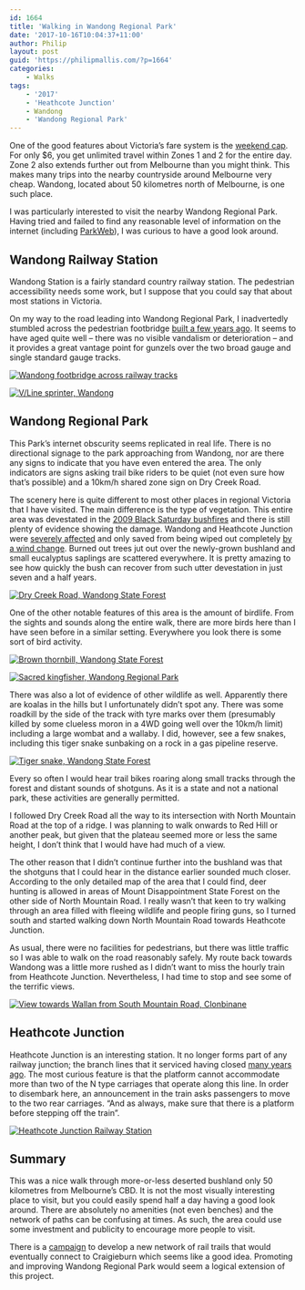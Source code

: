 ```yaml
---
id: 1664
title: 'Walking in Wandong Regional Park'
date: '2017-10-16T10:04:37+11:00'
author: Philip
layout: post
guid: 'https://philipmallis.com/?p=1664'
categories:
    - Walks
tags:
    - '2017'
    - 'Heathcote Junction'
    - Wandong
    - 'Wandong Regional Park'
---
```


One of the good features about Victoria’s fare system is the [weekend cap](https://www.ptv.vic.gov.au/tickets/fares/travel-benefits/). For only $6, you get unlimited travel within Zones 1 and 2 for the entire day. Zone 2 also extends further out from Melbourne than you might think. This makes many trips into the nearby countryside around Melbourne very cheap. Wandong, located about 50 kilometres north of Melbourne, is one such place.

I was particularly interested to visit the nearby Wandong Regional Park. Having tried and failed to find any reasonable level of information on the internet (including [ParkWeb](http://parkweb.vic.gov.au/explore/parks/wandong-r.p.)), I was curious to have a good look around.

## Wandong Railway Station

Wandong Station is a fairly standard country railway station. The pedestrian accessibility needs some work, but I suppose that you could say that about most stations in Victoria.

On my way to the road leading into Wandong Regional Park, I inadvertedly stumbled across the pedestrian footbridge [built a few years ago](https://wongm.com/2016/10/box-hills-754000-footbridge-across-tracks/). It seems to have aged quite well – there was no visible vandalism or deterioration – and it provides a great vantage point for gunzels over the two broad gauge and single standard gauge tracks.

[![Wandong footbridge across railway tracks](https://farm5.staticflickr.com/4446/36998953334_0fd8db6deb.jpg)](https://www.flickr.com/photos/philipmallis/36998953334/in/album-72157661503140208/ "Wandong footbridge across railway tracks")<script async="" charset="utf-8" src="//embedr.flickr.com/assets/client-code.js"></script>

[![V/Line sprinter, Wandong](https://farm5.staticflickr.com/4485/37450751600_771267d683.jpg)](https://www.flickr.com/photos/philipmallis/37450751600/in/album-72157661503140208/ "V/Line sprinter, Wandong")<script async="" charset="utf-8" src="//embedr.flickr.com/assets/client-code.js"></script>

## Wandong Regional Park

This Park’s internet obscurity seems replicated in real life. There is no directional signage to the park approaching from Wandong, nor are there any signs to indicate that you have even entered the area. The only indicators are signs asking trail bike riders to be quiet (not even sure how that’s possible) and a 10km/h shared zone sign on Dry Creek Road.

The scenery here is quite different to most other places in regional Victoria that I have visited. The main difference is the type of vegetation. This entire area was devestated in the [2009 Black Saturday bushfires](https://en.wikipedia.org/wiki/Black_Saturday_bushfires) and there is still plenty of evidence showing the damage. Wandong and Heathcote Junction were [severely affected](http://www.wandong.vic.au/history/photo-gallery-black-saturday-bushfires/) and only saved from being wiped out completely [by a wind change](http://monumentaustralia.org.au/themes/disaster/fire/display/103086-wandong-bushfire-memorial-park-). Burned out trees jut out over the newly-grown bushland and small eucalyptus saplings are scattered everywhere. It is pretty amazing to see how quickly the bush can recover from such utter devestation in just seven and a half years.

[![Dry Creek Road, Wandong State Forest](https://farm5.staticflickr.com/4456/37660021986_0fddefc936.jpg)](https://www.flickr.com/photos/philipmallis/37660021986/in/album-72157661503140208/ "Dry Creek Road, Wandong State Forest")<script async="" charset="utf-8" src="//embedr.flickr.com/assets/client-code.js"></script>

One of the other notable features of this area is the amount of birdlife. From the sights and sounds along the entire walk, there are more birds here than I have seen before in a similar setting. Everywhere you look there is some sort of bird activity.

[![Brown thornbill, Wandong State Forest](https://farm5.staticflickr.com/4514/37038034603_5b361363c8.jpg)](https://www.flickr.com/photos/philipmallis/37038034603/in/album-72157661503140208/ "Brown thornbill, Wandong State Forest")<script async="" charset="utf-8" src="//embedr.flickr.com/assets/client-code.js"></script>

[![Sacred kingfisher, Wandong Regional Park](https://farm5.staticflickr.com/4496/37659706576_98a4da8b98.jpg)](https://www.flickr.com/photos/philipmallis/37659706576/in/album-72157661503140208/ "Sacred kingfisher, Wandong Regional Park")<script async="" charset="utf-8" src="//embedr.flickr.com/assets/client-code.js"></script>

There was also a lot of evidence of other wildlife as well. Apparently there are koalas in the hills but I unfortunately didn’t spot any. There was some roadkill by the side of the track with tyre marks over them (presumably killed by some clueless moron in a 4WD going well over the 10km/h limit) including a large wombat and a wallaby. I did, however, see a few snakes, including this tiger snake sunbaking on a rock in a gas pipeline reserve.

[![Tiger snake, Wandong State Forest](https://farm5.staticflickr.com/4466/36998760954_47eaa0d78a.jpg)](https://www.flickr.com/photos/philipmallis/36998760954/in/album-72157661503140208/ "Tiger snake, Wandong State Forest")<script async="" charset="utf-8" src="//embedr.flickr.com/assets/client-code.js"></script>

Every so often I would hear trail bikes roaring along small tracks through the forest and distant sounds of shotguns. As it is a state and not a national park, these activities are generally permitted.

I followed Dry Creek Road all the way to its intersection with North Mountain Road at the top of a ridge. I was planning to walk onwards to Red Hill or another peak, but given that the plateau seemed more or less the same height, I don’t think that I would have had much of a view.

The other reason that I didn’t continue further into the bushland was that the shotguns that I could hear in the distance earlier sounded much closer. According to the only detailed map of the area that I could find, deer hunting is allowed in areas of Mount Disappointment State Forest on the other side of North Mountain Road. I really wasn’t that keen to try walking through an area filled with fleeing wildlife and people firing guns, so I turned south and started walking down North Mountain Road towards Heathcote Junction.

As usual, there were no facilities for pedestrians, but there was little traffic so I was able to walk on the road reasonably safely. My route back towards Wandong was a little more rushed as I didn’t want to miss the hourly train from Heathcote Junction. Nevertheless, I had time to stop and see some of the terrific views.

[![View towards Wallan from South Mountain Road, Clonbinane](https://farm5.staticflickr.com/4473/37037947363_1d9efecbda.jpg)](https://www.flickr.com/photos/philipmallis/37037947363/in/album-72157661503140208/ "View towards Wallan from South Mountain Road, Clonbinane")<script async="" charset="utf-8" src="//embedr.flickr.com/assets/client-code.js"></script>

## Heathcote Junction

Heathcote Junction is an interesting station. It no longer forms part of any railway junction; the branch lines that it serviced having closed [many years ago](https://en.wikipedia.org/wiki/Heathcote_Junction_railway_station). The most curious feature is that the platform cannot accommodate more than two of the N type carriages that operate along this line. In order to disembark here, an announcement in the train asks passengers to move to the two rear carriages. “And as always, make sure that there is a platform before stepping off the train”.

[![Heathcote Junction Railway Station](https://farm5.staticflickr.com/4458/37451024850_042fe0d5c7.jpg)](https://www.flickr.com/photos/philipmallis/37451024850/in/album-72157661503140208/ "Heathcote Junction Railway Station")<script async="" charset="utf-8" src="//embedr.flickr.com/assets/client-code.js"></script>

## Summary

This was a nice walk through more-or-less deserted bushland only 50 kilometres from Melbourne’s CBD. It is not the most visually interesting place to visit, but you could easily spend half a day having a good look around. There are absolutely no amenities (not even benches) and the network of paths can be confusing at times. As such, the area could use some investment and publicity to encourage more people to visit.

There is a [campaign](http://www.wandong.vic.au/groups-clubs/wandong-to-heathcote-rail-trail/) to develop a new network of rail trails that would eventually connect to Craigieburn which seems like a good idea. Promoting and improving Wandong Regional Park would seem a logical extension of this project.